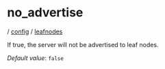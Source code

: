 # no_advertise

/ [config](/reference/config/index.md) / [leafnodes](/reference/config/config/leafnodes/index.md) 

If true, the server will not be advertised to leaf nodes.

*Default value*: `false`
